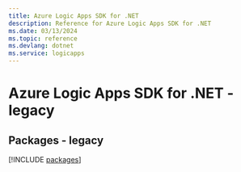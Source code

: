 ```yaml
---
title: Azure Logic Apps SDK for .NET
description: Reference for Azure Logic Apps SDK for .NET
ms.date: 03/13/2024
ms.topic: reference
ms.devlang: dotnet
ms.service: logicapps
---
```

# Azure Logic Apps SDK for .NET - legacy
## Packages - legacy
[!INCLUDE [packages](logic-apps-index.md)]